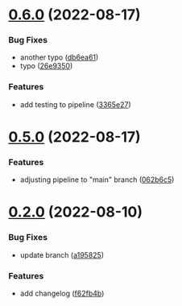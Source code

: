 # [0.6.0](https://github.com/AleksandrsCehrovs/greetings-ci/compare/v0.5.0...v0.6.0) (2022-08-17)


### Bug Fixes

* another typo ([db6ea61](https://github.com/AleksandrsCehrovs/greetings-ci/commit/db6ea61013189fa82c7cf32a86529e3744798991))
* typo ([26e9350](https://github.com/AleksandrsCehrovs/greetings-ci/commit/26e9350d3c4c99b137f6e582cc8fcd985b660c8d))


### Features

* add testing to pipeline ([3365e27](https://github.com/AleksandrsCehrovs/greetings-ci/commit/3365e27b20efed10c89a86d4f33a385cb3756167))



# [0.5.0](https://github.com/AleksandrsCehrovs/greetings-ci/compare/v0.2.0...v0.5.0) (2022-08-17)


### Features

* adjusting pipeline to "main" branch ([062b6c5](https://github.com/AleksandrsCehrovs/greetings-ci/commit/062b6c5d87e41e060c088dc2c5bb07cf5ad374d0))



# [0.2.0](https://github.com/AleksandrsCehrovs/greetings-ci/compare/f62fb4bc4e7d1014a768f2ef3b1e7203c1d1a1f8...v0.2.0) (2022-08-10)


### Bug Fixes

* update branch ([a195825](https://github.com/AleksandrsCehrovs/greetings-ci/commit/a195825ea710ec6996ae3f50bd87453ab3b7643f))


### Features

* add changelog ([f62fb4b](https://github.com/AleksandrsCehrovs/greetings-ci/commit/f62fb4bc4e7d1014a768f2ef3b1e7203c1d1a1f8))



